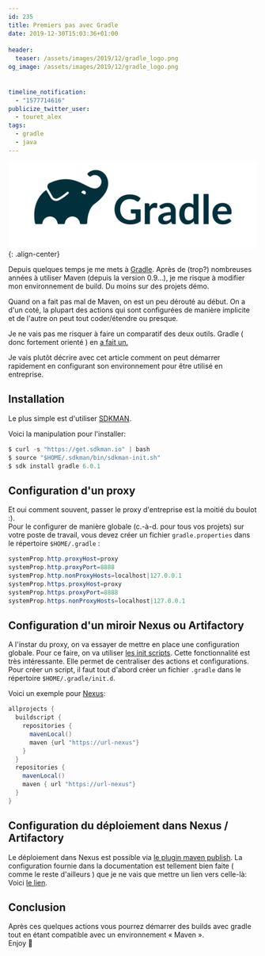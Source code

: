 ```yaml
---
id: 235
title: Premiers pas avec Gradle
date: 2019-12-30T15:03:36+01:00

header:
  teaser: /assets/images/2019/12/gradle_logo.png
og_image: /assets/images/2019/12/gradle_logo.png


timeline_notification:
  - "1577714616"
publicize_twitter_user:
  - touret_alex
tags:
  - gradle
  - java
---
```


![gradle](/assets/images/2019/12/gradle_logo.png){: .align-center}

Depuis quelques temps je me mets à [Gradle](https://gradle.org/). Après de (trop?) nombreuses années à utiliser Maven (depuis la version 0.9&#8230;), je me risque à modifier mon environnement de build. Du moins sur des projets démo.

Quand on a fait pas mal de Maven, on est un peu dérouté au début. On a d'un coté, la plupart des actions qui sont configurées de manière implicite et de l'autre on peut tout coder/étendre ou presque.

Je ne vais pas me risquer à faire un comparatif des deux outils. Gradle ( donc fortement orienté ) en [a fait un.](https://gradle.org/maven-vs-gradle/)

Je vais plutôt décrire avec cet article comment on peut démarrer rapidement en configurant son environnement pour être utilisé en entreprise.

## Installation

Le plus simple est d'utiliser [SDKMAN](https://sdkman.io).

Voici la manipulation pour l'installer:

```java
$ curl -s "https://get.sdkman.io" | bash
$ source "$HOME/.sdkman/bin/sdkman-init.sh"
$ sdk install gradle 6.0.1
```


## Configuration d'un proxy

Et oui comment souvent, passer le proxy d'entreprise est la moitié du boulot :).  
Pour le configurer de manière globale (c.-à-d. pour tous vos projets) sur votre poste de travail, vous devez créer un fichier `gradle.properties` dans le répertoire `$HOME/.gradle` :

```java
systemProp.http.proxyHost=proxy
systemProp.http.proxyPort=8888
systemProp.http.nonProxyHosts=localhost|127.0.0.1
systemProp.https.proxyHost=proxy
systemProp.https.proxyPort=8888
systemProp.https.nonProxyHosts=localhost|127.0.0.1
```


## Configuration d'un miroir Nexus ou Artifactory

A l'instar du proxy, on va essayer de mettre en place une configuration globale. Pour ce faire, on va utiliser [les init scripts](https://docs.gradle.org/current/userguide/init_scripts.html). Cette fonctionnalité est très intéressante. Elle permet de centraliser des actions et configurations.  
Pour créer un script, il faut tout d'abord créer un fichier `.gradle` dans le répertoire `$HOME/.gradle/init.d`.  
  
Voici un exemple pour [Nexus](https://fr.sonatype.com/nexus-repository-sonatype):

```java
allprojects { 
  buildscript { 
    repositories {
      mavenLocal() 
      maven {url "https://url-nexus"} 
    }
  }
  repositories { 
    mavenLocal()
    maven { url "https://url-nexus"}
  }
}
```


## Configuration du déploiement dans Nexus / Artifactory

Le déploiement dans Nexus est possible via [le plugin maven publish](https://docs.gradle.org/current/userguide/publishing_maven.html). La configuration fournie dans la documentation est tellement bien faite ( comme le reste d'ailleurs ) que je ne vais que mettre un lien vers celle-là:  
Voici [le lien](https://docs.gradle.org/current/userguide/publishing_maven.html#publishing_maven:complete_example).

## Conclusion

Après ces quelques actions vous pourrez démarrer des builds avec gradle tout en étant compatible avec un environnement « Maven ».  
Enjoy 🙂